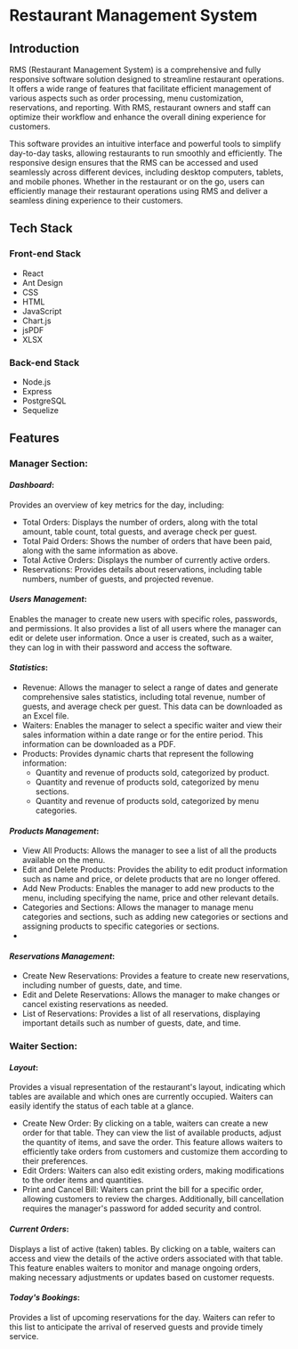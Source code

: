 # Restaurant Management System

## Introduction
RMS (Restaurant Management System) is a comprehensive and fully responsive software solution designed to streamline restaurant operations. It offers a wide range of features that facilitate efficient management of various aspects such as order processing, menu customization, reservations, and reporting. With RMS, restaurant owners and staff can optimize their workflow and enhance the overall dining experience for customers.

This software provides an intuitive interface and powerful tools to simplify day-to-day tasks, allowing restaurants to run smoothly and efficiently. The responsive design ensures that the RMS can be accessed and used seamlessly across different devices, including desktop computers, tablets, and mobile phones. Whether in the restaurant or on the go, users can efficiently manage their restaurant operations using RMS and deliver a seamless dining experience to their customers.

## Tech Stack

### Front-end Stack
- React
- Ant Design
- CSS
- HTML
- JavaScript
- Chart.js
- jsPDF
- XLSX

### Back-end Stack
- Node.js
- Express
- PostgreSQL
- Sequelize

## Features
### Manager Section:

#### *Dashboard*: 
Provides an overview of key metrics for the day, including:
- Total Orders: Displays the number of orders, along with the total amount, table count, total guests, and average check per guest.
- Total Paid Orders: Shows the number of orders that have been paid, along with the same information as above.
- Total Active Orders: Displays the number of currently active orders.
- Reservations: Provides details about reservations, including table numbers, number of guests, and projected revenue.

#### *Users Management*: 
Enables the manager to create new users with specific roles, passwords, and permissions. It also provides a list of all users where the manager can edit or delete user information. Once a user is created, such as a waiter, they can log in with their password and access the software.

#### *Statistics*:
- Revenue: Allows the manager to select a range of dates and generate comprehensive sales statistics, including total revenue, number of guests, and average check per guest. This data can be downloaded as an Excel file.
- Waiters: Enables the manager to select a specific waiter and view their sales information within a date range or for the entire period. This information can be downloaded as a PDF.
- Products: Provides dynamic charts that represent the following information:
   - Quantity and revenue of products sold, categorized by product.
   - Quantity and revenue of products sold, categorized by menu sections.
   - Quantity and revenue of products sold, categorized by menu categories.

#### *Products Management*:
- View All Products: Allows the manager to see a list of all the products available on the menu.
- Edit and Delete Products: Provides the ability to edit product information such as name and price, or delete products that are no longer offered.
- Add New Products: Enables the manager to add new products to the menu, including specifying the name, price and other relevant details.
- Categories and Sections: Allows the manager to manage menu categories and sections, such as adding new categories or sections and assigning products to specific categories or sections.
- 
#### *Reservations Management*:

- Create New Reservations: Provides a feature to create new reservations, including number of guests, date, and time.
- Edit and Delete Reservations: Allows the manager to make changes or cancel existing reservations as needed.
- List of Reservations: Provides a list of all reservations, displaying important details such as number of guests, date, and time.

### Waiter Section:

#### *Layout*: 
Provides a visual representation of the restaurant's layout, indicating which tables are available and which ones are currently occupied. Waiters can easily identify the status of each table at a glance.
 - Create New Order: By clicking on a table, waiters can create a new order for that table. They can view the list of available products, adjust the quantity of items, and save the order. This feature allows waiters to efficiently take orders from customers and customize them according to their preferences.
- Edit Orders: Waiters can also edit existing orders, making modifications to the order items and quantities.
- Print and Cancel Bill: Waiters can print the bill for a specific order, allowing customers to review the charges. Additionally, bill cancellation requires the manager's password for added security and control.

#### *Current Orders*: 
Displays a list of active (taken) tables. By clicking on a table, waiters can access and view the details of the active orders associated with that table. This feature enables waiters to monitor and manage ongoing orders, making necessary adjustments or updates based on customer requests.

#### *Today's Bookings*: 
Provides a list of upcoming reservations for the day. Waiters can refer to this list to anticipate the arrival of reserved guests and provide timely service.
